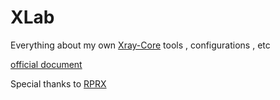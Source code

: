 # XLab
Everything about my own [Xray-Core](https://github.com/XTLS/Xray-core) tools , configurations , etc

[official document](https://xtls.github.io/) 

Special thanks to [RPRX](https://github.com/RPRX)
